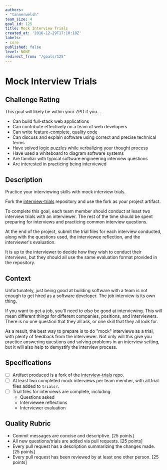 ```yaml
---
authors:
- "tannerwelsh"
team_size: 4
goal_id: 125
title: Mock Interview Trials
created_at: '2016-12-29T17:10:18Z'
labels:
- core
published: false
level: NONE
redirect_from: "/goals/125"
---
```


# Mock Interview Trials

## Challenge Rating

This goal will likely be within your ZPD if you...

- Can build full-stack web applications
- Can contribute effectively on a team of web developers
- Can write feature-complete, quality code
- Can discuss and explain software using correct and precise technical terms
- Have solved logic puzzles while verbalizing your thought process
- Have used a whiteboard to diagram software systems
- Are familiar with typical software engineering interview questions
- Are interested in practicing being interviewed

## Description

Practice your interviewing skills with mock interview trials.

Fork the [interview-trials][interview-trials] repository and use the fork as your project artifact.

To complete this goal, each team member should conduct at least two interview trials with an interviewer. The rest of the time should be spent preparing for interviews and practicing common interview questions.

At the end of the project, submit the trial files for each interview conducted, along with the questions used, the interviewee reflection, and the interviewer's evaluation.

It is up to the interviewer to decide how they wish to conduct their interviews, but they should all use the same evaluation format provided in the repository.

## Context

Unfortunately, just being good at building software with a team is not enough to get hired as a software developer. The job interview is its own thing.

If you want to get a job, you'll need to _also_ be good at interviewing. This will mean different things for different companies, positions, and interviewers. There is no one question that they all ask, or one skill that they all look for.

As a result, the best way to prepare is to do "mock" interviews as a trial, with plenty of feedback from the interviewer. Not only will this give you practice answering questions and solving problems in an interview setting, but it will also help to demystify the interview process.

## Specifications

- [ ] Artifact produced is a fork of the [interview-trials][interview-trials] repo.
- [ ] At least two completed mock interviews per team member, with all trial files added to `trials/`.
- [ ] Trial files for interviews are complete, including:
  - Questions asked
  - Interviewee reflections
  - Interviewer evaluation

## Quality Rubric

- Commit messages are concise and descriptive. [25 points]
- All new questions/trials are added via pull requests. [25 points]
- Every pull request has a description summarizing the changes made. [25 points]
- Every pull request has been reviewed by at least one other person. [25 points]

[interview-trials]: https://github.com/GuildCrafts/interview-trials
